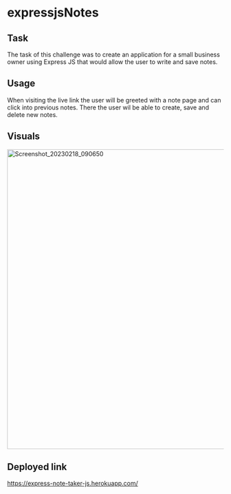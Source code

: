 # expressjsNotes




## Task

The task of this challenge was to create an application for a small business owner using Express JS that would allow the user to write and save notes.


## Usage

When visiting the live link the user will be greeted with a note page and can click into previous notes. There the user wil be able to create, save and delete new notes.




## Visuals

<img width="697" alt="Screenshot_20230218_090650" src="https://user-images.githubusercontent.com/118090944/219910013-b4379cc0-9583-49d7-b491-e20619fc27c6.png">



## Deployed link

https://express-note-taker-js.herokuapp.com/
